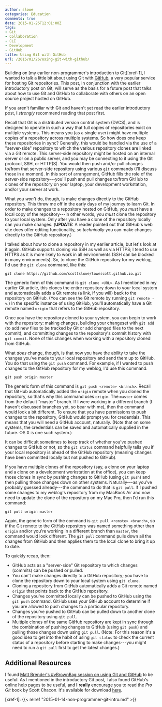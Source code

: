 ```yaml
---
author: slowe
categories: Education
comments: true
date: 2015-01-26T12:01:00Z
tags:
- Git
- Collaboration
- CLI
- Development
- GitHub
title: Using Git with GitHub
url: /2015/01/26/using-git-with-github/
---
```


Building on [my earlier non-programmer's introduction to Git][xref-1], I wanted to talk a little bit about using Git with [GitHub][link-1], a very popular service for hosting Git repositories. This post, in conjunction with the earlier introductory post on Git, will serve as the basis for a future post that talks about how to use Git and GitHub to collaborate with others on an open source project hosted on GitHub.

If you aren't familiar with Git and haven't yet read the earlier introductory post, I _strongly_ recommend reading that post first.

Recall that Git is a distributed version control system (DVCS), and is designed to operate in such a way that full copies of repositories exist on multiple systems. This means you (as a single user) might have multiple copies of a repository across multiple systems. So how does one keep these repositories in sync? Generally, this would be handled via the use of a "server-side" repository to which the various repository clones are linked via a Git remote. This server-side repository might be hosted on an internal server or on a public server, and you may be connecting to it using the Git protocol, SSH, or HTTP(S). You would then push and/or pull changes to/from that server-side repository using various `git` commands (I'll discuss those in a moment). In this sort of arrangement, GitHub fills the role of the server-side repository---you'll push and pull changes to/from GitHub to clones of the repository on your laptop, your development workstation, and/or your server at work.

What you _won't_ do, though, is make changes directly to the GitHub repository. This threw me off in the early days of my journey to learn Git. In order to make changes to a repository hosted on GitHub, you _must_ have a local copy of the repository---in other words, you _must_ clone the repository to your local system. Only after you have a clone of the repository locally can you make changes. (**UPDATE:** A reader pointed out that GitHub's web site does offer  editing functionality, so _technically_ you can make changes directly to the GitHub repository.)

I talked about how to clone a repository in my earlier article, but let's look at it again. GitHub supports cloning via SSH as well as via HTTPS; I tend to use HTTPS as it is more likely to work in all environments (SSH can be blocked in many environments). So, to clone the GitHub repository for my weblog, I'd use the `git clone` command, like this:

	git clone https://github.com/scottslowe/lowescott.github.io.git

The generic form of this command is `git clone <URL>`. As I mentioned in my earlier Git article, this clones the entire repository down to your local system and automatically adds a Git remote (a link, if you will) back to the repository on GitHub. (You can see the Git remote by running `git remote -v`.) In the specific instance of using GitHub, you'll automatically have a Git remote named `origin` that refers to the GitHub repository.

Once you have the repository cloned to your system, you can begin to work with the repository: making changes, building your changeset with `git add` (to add new files to be tracked by Git or add changed files to the next commit), and committing changes to the repository's commit history with `git commit`. None of this changes when working with a repository cloned from GitHub.

What _does_ change, though, is that now you have the ability to take the changes you've made to your local repository and send them up to GitHub. You do that using the `git push` command. For example, if I wanted to push changes to the GitHub repository for my weblog, I'd use this command:

	git push origin master

The generic form of this command is `git push <remote> <branch>`. Recall that GitHub automatically added the `origin` remote when you cloned the repository, so that's why this command uses `origin`. The `master` comes from the default "master" branch. If I were working in a different branch (I haven't discussed branches yet, so bear with me), then the command would look a bit different. To ensure that you have permissions to push changes to the repository, GitHub would prompt you for credentials. This means that you will need a GitHub account, naturally. (Note that on some systems, the credentials can be saved and automatically supplied in the future. OS X is one such system.)

It can be difficult sometimes to keep track of whether you've pushed changes to GitHub or not, so the `git status` command helpfully tells you if your local repository is ahead of the GitHub repository (meaning changes have been committed locally but not pushed to GitHub).

If you have multiple clones of the repository (say, a clone on your laptop and a clone on a development workstation at the office), you can keep those clones in sync by pushing changes to GitHub (using `git push`) and then pulling those changes down on other systems. Naturally---as you've probably guessed already---the command to do that is `git pull`. If I pushed some changes to my weblog's repository from my MacBook Air and now need to update the clone of the repository on my Mac Pro, then I'd run this command:

	git pull origin master

Again, the generic form of the command is `git pull <remote> <branch>`, so if the Git remote to the GitHub repository was named something other than `origin` and/or you're working in a different branch than `master`, the command would look different. The `git pull` command pulls down all the changes from GitHub and then applies them to the local clone to bring it up to date.

To quickly recap, then:

* GitHub acts as a "server-side" Git repository to which changes (commits) can be pushed or pulled.
* You can't make changes directly to a GitHub repository; you have to clone the repository down to your local system using `git clone`.
* Cloning a repository from GitHub automatically adds a Git remote named `origin` that points back to the GitHub repository.
* Changes you've committed locally can be pushed to GitHub using the `git push` command. GitHub uses your GitHub account to determine if you are allowed to push changes to a particular repository.
* Changes you've pushed to GitHub can be pulled down to another clone of the repository using `git pull`.
* Multiple clones of the same GitHub repository are kept in sync through the combination of pushing changes to GitHub (using `git push`) and pulling those changes down using `git pull`. (Note: For this reason it's a good idea to get into the habit of using `git status` to check the current status of a repository before starting to make changes---you might need to run a `git pull` first to get the latest changes.)

## Additional Resources

I found [Matt Brender's #vBrownBag session on using Git and GitHub][link-2] to be useful. As I mentioned in the introductory Git post, I also found GitHub's online help pages to be useful, and I **really** encourage you to read the _Pro Git_ book by Scott Chacon. It's available for download [here][link-3].



[link-1]: https://github.com
[link-2]: http://professionalvmware.com/2014/10/vbrownbag-devops-follow-up-git-with-matthew-brender-mjbrender/
[link-3]: http://www.git-scm.com/book/en/v2
[xref-1]: {{< relref "2015-01-14-non-programmer-git-intro.md" >}}

